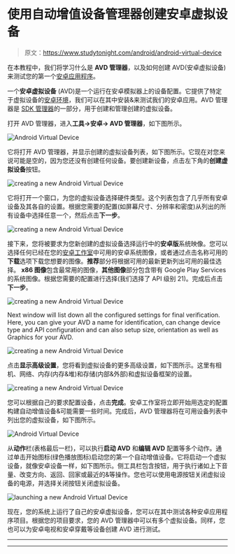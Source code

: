 # 使用自动增值设备管理器创建安卓虚拟设备

> 原文：<https://www.studytonight.com/android/android-virtual-device>

在本教程中，我们将学习什么是 **AVD 管理器**，以及如何创建 AVD(安卓虚拟设备)来测试您的第一个[安卓应用程序](first-android-application)。

一个**安卓虚拟设备** (AVD)是一个运行在安卓模拟器上的设备配置。它提供了特定于虚拟设备的[安卓环境](setup-android-dev-env)，我们可以在其中安装&来测试我们的安卓应用。AVD 管理器是 [SDK 管理器](adding-tools-packages-android-studio)的一部分，用于创建和管理创建的虚拟设备。

打开 AVD 管理器，进入**工具→安卓→ AVD 管理器**，如下图所示。

![Android Virtual Device](img/b6fbe6be4efdbe5f30aeb79fd14720cc.png)

它将打开 AVD 管理器，并显示创建的虚拟设备列表，如下图所示。它现在对您来说可能是空的，因为您还没有创建任何设备。要创建新设备，点击左下角的**创建虚拟设备**按钮。

![creating a new Android Virtual Device](img/2235a5f956ef5ec739e8513513fcad8b.png)

它将打开一个窗口，为您的虚拟设备选择硬件类型。这个列表包含了几乎所有安卓设备及其各自的设置。根据您需要的配置(如屏幕尺寸、分辨率和密度)从列出的所有设备中选择任意一个，然后点击**下一步**。

![creating a new Android Virtual Device](img/0cbdd3f17d7ec827dc5f0d365003156d.png)

接下来，您将被要求为您新创建的虚拟设备选择运行中的**安卓版**系统映像。您可以选择任何已经在您的[安卓工作室](android-studio-for-android)中可用的安卓系统图像，或者通过点击名称可用的**下载**选项下载您想要的图像。**推荐**部分将根据可用的最新更新列出可用的最佳选择。 **x86 图像**包含最常用的图像，**其他图像**部分包含带有 Google Play Services 的系统图像。根据您需要的配置进行选择(我们选择了 API 级别 21)。完成后点击**下一步**。

![creating a new Android Virtual Device](img/0b164ca36d862dcee81e5f98dcdea9a9.png)

Next window will list down all the configured settings for final verification. Here, you can give your AVD a name for identification, can change device type and API configuration and can also setup size, orientation as well as Graphics for your AVD.

![creating a new Android Virtual Device](img/2248d94dab0b09b28774741da239dda5.png)

点击**显示高级设置**，您将看到虚拟设备的更多高级设置，如下图所示。这里有相机、网络、内存(内存&堆)和存储(内部&外部)和虚拟设备框架的设置。

![creating a new Android Virtual Device](img/6830685f9759b0be1a247cbc3a1c7cbf.png)

您可以根据自己的要求配置设备，点击**完成**。安卓工作室将立即开始用选定的配置构建自动增值设备&可能需要一些时间。完成后，AVD 管理器将在可用设备列表中列出您的虚拟设备，如下图所示。

![Android Virtual Device](img/3ac37090f0332d4e71c7b35a33fb7c54.png)

从**动作**栏(表格最后一栏)，可以执行**启动 AVD** 和**编辑 AVD** 配置等多个动作。通过单击开始图标(绿色播放图标)启动您的第一个自动增值设备。它将启动一个虚拟设备，就像安卓设备一样，如下图所示。侧工具栏包含按钮，用于执行诸如上下音量、改变方向、返回、回家或最近的&等操作。您也可以使用电源按钮关闭虚拟设备的电源，并选择关闭按钮关闭虚拟设备。

![launching a new Android Virtual Device](img/c61233cdb99fa1581ea18de68b8708c8.png)

现在，您的系统上运行了自己的安卓虚拟设备，您可以在其中测试各种安卓应用程序项目。根据您的项目要求，您的 AVD 管理器中可以有多个虚拟设备。同样，您也可以为安卓电视和安卓穿戴等设备创建 AVD 进行测试。

* * *

* * *